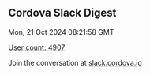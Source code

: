 ## Cordova Slack Digest
Mon, 21 Oct 2024 08:21:58 GMT

[User count: 4907](https://cordova.slack.com/)


Join the conversation at [slack.cordova.io](http://slack.cordova.io/)
